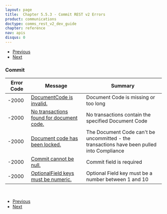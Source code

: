 ```yaml
---
layout: page
title:  Chapter 5.5.3 - Commit REST v2 Errors
product: communications
doctype: comms_rest_v2_dev_guide
chapter: reference
nav: apis
disqus: 0
---
```


<ul class="pager">
  <li class="previous"><a href="/communications/dev-guide_rest_v2/reference/calculate-tax-errors/"><i class="glyphicon glyphicon-chevron-left"></i>Previous</a></li>
  <li class="next"><a href="/communications/dev-guide_rest_v2/reference/jurisdiction-determination-errors/">Next<i class="glyphicon glyphicon-chevron-right"></i></a></li>
</ul>

<h3>Commit</h3>
<div class="mobile-table">
  <table class="styled-table">
    <thead>
      <tr>
        <th>Error Code</th>
        <th>Message</th>
        <th>Summary</th>
      </tr>
    </thead>
    <tbody>
    <!--LKK - 1/21/19 - There should be many more errors in this section, but just about all of the expected OptionalField errors are generated Internal Server 500 errors or no errors at all (PLAT-8033)-->
      <tr>
        <td>-2000</td>
        <td><a class="dev-guide-link" href="/communications/dev-guide_rest_v2/reference/commit-errors/document-code-is-invalid/">DocumentCode is invalid.</a></td>
        <td>Document Code is missing or too long</td>
      </tr>
      <tr>
        <td>-2000</td>
        <td><a class="dev-guide-link" href="/communications/dev-guide_rest_v2/reference/commit-errors/no-transactions-found-for-document-code/">No transactions found for document code.</a></td>
        <td>No transactions contain the specified Document Code</td>
      </tr>
      <tr>
        <td>-2000</td>
        <td><a class="dev-guide-link" href="/communications/dev-guide_rest_v2/reference/commit-errors/document-code-has-been-locked/">Document code has been locked.</a></td>
        <td>The Document Code can't be uncommitted - the transactions have been pulled into Compliance</td>
      </tr>
      <tr>
        <td>-2000</td>
        <td><a class="dev-guide-link" href="/communications/dev-guide_rest_v2/reference/commit-errors/commit-cannot-be-null/">Commit cannot be null.</a></td>
        <td>Commit field is required</td>
      </tr>
      <tr>
        <td>-2000</td>
        <td><a class="dev-guide-link" href="/communications/dev-guide_rest_v2/reference/commit-errors/numeric-optional-field-key/">OptionalField keys must be numeric.</a></td>
        <td>Optional Field key must be a number between 1 and 10</td>
      </tr>
    </tbody>
  </table>
</div>
<br/>

<ul class="pager">
  <li class="previous"><a href="/communications/dev-guide_rest_v2/reference/calculate-tax-errors/"><i class="glyphicon glyphicon-chevron-left"></i>Previous</a></li>
  <li class="next"><a href="/communications/dev-guide_rest_v2/reference/jurisdiction-determination-errors/">Next<i class="glyphicon glyphicon-chevron-right"></i></a></li>
</ul>
